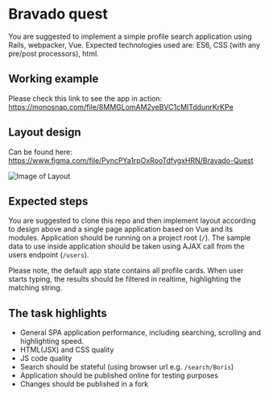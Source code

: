 # Bravado quest

You are suggested to implement a simple profile search application using Rails, webpacker, Vue. Expected technologies used are: ES6, CSS (with any pre/post processors), html.

## Working example

Please check this link to see the app in action: https://monosnap.com/file/8MMGLomAM2yeBVC1cMITddunrKrKPe

## Layout design

Can be found here: https://www.figma.com/file/PyncPYa1rpOxRooTdfvgxHRN/Bravado-Quest

![Image of Layout](https://s3.amazonaws.com/bravado-images-production/Desktop.png)

## Expected steps

You are suggested to clone this repo and then implement layout according to design above and a single page application based on Vue and its modules. Application should be running on a project root (`/`). The sample data to use inside application should be taken using AJAX call from the users endpoint (`/users`).

Please note, the default app state contains all profile cards. When user starts typing, the results should be filtered in realtime, highlighting the matching string.

## The task highlights

* General SPA application performance, including searching, scrolling and highlighting speed.
* HTML(JSX) and CSS quality
* JS code quality
* Search should be stateful (using browser url e.g. `/search/Boris`)
* Application should be published online for testing purposes
* Changes should be published in a fork
